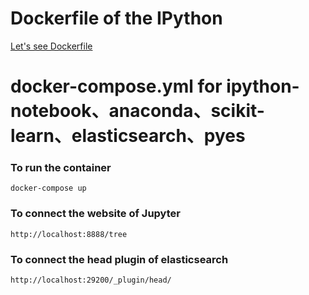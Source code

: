 Dockerfile of the IPython
=============================
[Let's see Dockerfile](https://github.com/lucasko-tw/docker-jupyter/blob/master/Dockerfile)

docker-compose.yml for ipython-notebook、anaconda、scikit-learn、elasticsearch、pyes
=============================

### To run the container
	docker-compose up

### To connect the website of Jupyter
	http://localhost:8888/tree

### To connect the head plugin of elasticsearch
	http://localhost:29200/_plugin/head/



